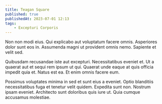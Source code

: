 ```yaml
---
title: Teagan Square
published: true
publishedAt: 2023-07-01 12:13
tags:
    - Excepturi Corporis
---
```


Non non modi eius. Qui explicabo aut voluptatum facere omnis. Asperiores dolor sunt eos in. Assumenda magni ut provident omnis nemo. Sapiente et velit sed.

Quibusdam recusandae iste aut excepturi. Necessitatibus eveniet et. Ut a quaerat aut et sequi rem ipsum ut qui. Quaerat unde eaque at quis officia impedit quia et. Natus est ea. Et enim omnis facere eum.

Possimus voluptates minima in sed et sunt eius a eveniet. Optio blanditiis necessitatibus fuga et tenetur velit quidem. Expedita sunt non. Nostrum ipsam eveniet. Architecto sunt doloribus quis iure ut. Quia cumque accusamus molestiae.